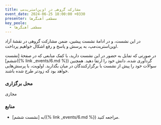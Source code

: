 ```yaml
---
title: مشارکت گروهی در اوپن‌استریت‌مپ
event_date: 2024-06-25 18:00:00 +0330
presenter: مصطفی آهنگرها
key_peole:
  - مصطفی آهنگرها
---
```


در این نشست، و در ادامهٔ نشست پیشین، ضمن مشارکت گروهی در نقشهٔ آزاد اوپن‌استریت‌مپ، به پرسش و پاسخ و رفع اشکال خواهیم پرداخت.

در صورتی که تمایل به حضور در این نشست دارید، با کمک منابعی که در صفحهٔ
[نشست ششم]({% link _events/6.md %})
گردآوری شده، دانش خود را ارتقا دهید.
همچنین سوالات خود را پیش از نشست با برگزارکنندگان در میان بگذارید. اولویت، با پرسش‌هایی خواهد بود که زودتر طرح شده باشند.

### محل برگزاری

مجازی

### منابع
- به [نشست ششم]({% link _events/6.md %}) مراجعه کنید.
